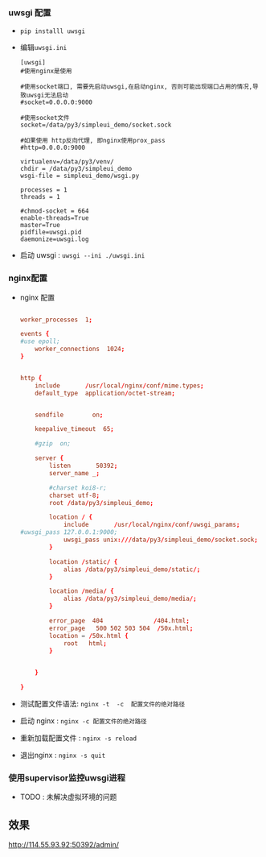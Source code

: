 ### uwsgi 配置

- `pip installl uwsgi`

- 编辑`uwsgi.ini`

  ```
  [uwsgi]
  #使用nginx是使用
  
  #使用socket端口, 需要先启动uwsgi,在启动nginx, 否则可能出现端口占用的情况,导致uwsgi无法启动
  #socket=0.0.0.0:9000
  
  #使用socket文件
  socket=/data/py3/simpleui_demo/socket.sock
  
  #如果使用 http反向代理, 即nginx使用prox_pass
  #http=0.0.0.0:9000
  
  virtualenv=/data/py3/venv/
  chdir = /data/py3/simpleui_demo 
  wsgi-file = simpleui_demo/wsgi.py
   
  processes = 1
  threads = 1
   
  #chmod-socket = 664
  enable-threads=True
  master=True
  pidfile=uwsgi.pid
  daemonize=uwsgi.log
  ```

  

- 启动 uwsgi  :  `uwsgi --ini ./uwsgi.ini`
  

### nginx配置

- nginx 配置 

  ```conf
  
  worker_processes  1;
  
  events {
  #use epoll;
      worker_connections  1024;
  }
  
  
  http {
      include       /usr/local/nginx/conf/mime.types;
      default_type  application/octet-stream;
  
  
      sendfile        on;
  
      keepalive_timeout  65;
  
      #gzip  on;
  
      server {
          listen       50392;
          server_name _;
  
          #charset koi8-r;
          charset utf-8;
          root /data/py3/simpleui_demo;
  
          location / {
              include       /usr/local/nginx/conf/uwsgi_params;
  #uwsgi_pass 127.0.0.1:9000;
              uwsgi_pass unix:///data/py3/simpleui_demo/socket.sock;
          }
  
          location /static/ {
              alias /data/py3/simpleui_demo/static/;
          }
  
          location /media/ {
              alias /data/py3/simpleui_demo/media/;
          }
  
          error_page  404              /404.html;
          error_page   500 502 503 504  /50x.html;
          location = /50x.html {
              root   html;
          }
  
          
      }
  
  }
  
  ```

  

- 测试配置文件语法: `nginx -t  -c  配置文件的绝对路径` 
- 启动 nginx :  `nginx -c 配置文件的绝对路径`
- 重新加载配置文件  :  `nginx -s reload`
- 退出nginx : `nginx -s quit`





### 使用supervisor监控uwsgi进程

- TODO : 未解决虚拟环境的问题 







## 效果

<http://114.55.93.92:50392/admin/>